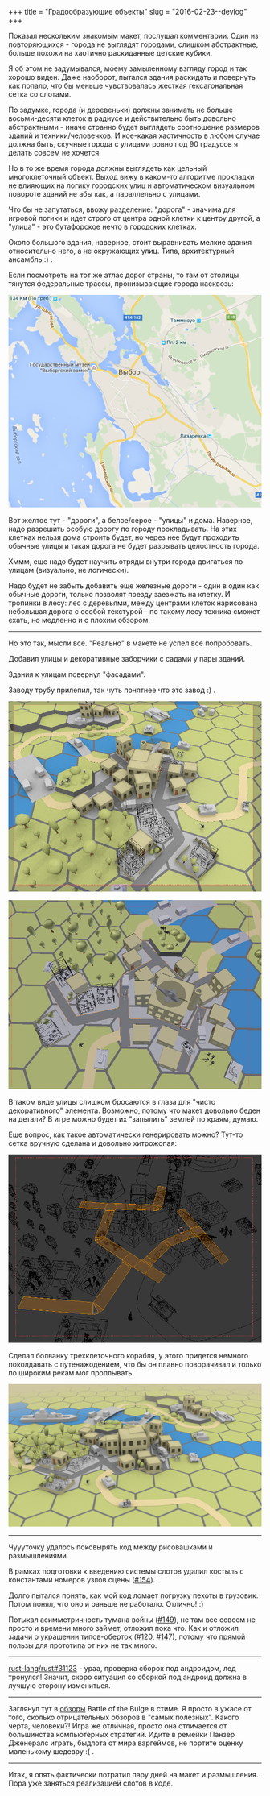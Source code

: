 +++
title = "Градообразующие объекты"
slug = "2016-02-23--devlog"
+++

Показал нескольким знакомым макет, послушал комментарии. Один из
повторяющихся - города не выглядят городами, слишком абстрактные, больше
похожи на хаотично раскиданные детские кубики.

Я об этом не задумывался, моему замыленному взгляду город и так хорошо
виден. Даже наоборот, пытался здания раскидать и повернуть как попало,
что бы меньше чувствовалась жесткая гексагональная сетка со слотами.

По задумке, города (и деревеньки) должны занимать не больше
восьми-десяти клеток в радиусе и действительно быть довольно
абстрактными - иначе странно будет выглядеть соотношение размеров зданий
и техники/человечков. И кое-какая хаотичность в любом случае должна
быть, скучные города с улицами ровно под 90 градусов я делать совсем не
хочется.

Но в то же время города должны выглядеть как цельный многоклеточный
объект. Выход вижу в каком-то алгоритме прокладки не влияющих на логику
городских улиц и автоматическом визуальном повороте зданий не абы как, а
параллельно с улицами.

Что бы не запутаться, ввожу разделение: "дорога" - значима для игровой
логики и идет строго от центра одной клетки к центру другой, а "улица" -
это бутафорское нечто в городских клетках.

Около большого здания, наверное, стоит выравнивать мелкие здания
относительно него, а не окружающих улиц. Типа, архитектурный ансамбль :)
.

Если посмотреть на тот же атлас дорог страны, то там от столицы тянутся
федеральные трассы, пронизывающие города насквозь:

![карта Выборга с отмеченными главными дорогами](viborg-map.png)

Вот желтое тут - "дороги", а белое/серое - "улицы" и дома. Наверное,
надо разрешить особую дорогу по городу прокладывать. На этих клетках
нельзя дома строить будет, но через нее будут проходить обычные улицы и
такая дорога не будет разрывать целостность города.

Хммм, еще надо будет научить отряды внутри города двигаться по улицам
(визуально, не логически).

Надо будет не забыть добавить еще железные дороги - один в один как
обычные дороги, только позволят поезду заезжать на клетку. И тропинки в
лесу: лес с деревьями, между центрами клеток нарисована небольшая дорога
с особой текстурой - по такому лесу техника сможет ехать, но медленно и
с плохим обзором.

------------------------------------------------------------------------

Но это так, мысли все. "Реально" в макете не успел все попробовать.

Добавил улицы и декоративные заборчики с садами у пары зданий.

Здания к улицам повернул "фасадами".

Заводу трубу прилепил, так чуть понятнее что это завод :) .

![Макет улиц](draft-streets-1.png)

![Макет улиц с другого ракурса](draft-streets-2.png)

В таком виде улицы слишком бросаются в глаза для "чисто декоративного"
элемента. Возможно, потому что макет довольно беден на детали? В игре
можно будет их "запылить" землей по краям, думаю.

Еще вопрос, как такое автоматически генерировать можно? Тут-то сетка
вручную сделана и довольно хитрожопая:

![Сетка макета городских улиц](wireframe.png)

Сделал болванку трехклеточного корабля, у этого придется немного
поколдавать с путенажодением, что бы он плавно поворачивал и только по
широким рекам мог проплывать.

![Рендер макета с вышеописанными изменениями](updated-draft.png)

------------------------------------------------------------------------

Чуууточку удалось поковырять код между рисовашками и размышлениями.

В рамках подготовки к введению системы слотов удалил костыль с
константами номеров узлов сцены
([\#154](https://github.com/ozkriff/zoc/issues/154)).

Долго пытался понять, как мой код ломает погрузку пехоты в грузовик.
Потом понял, что оно и раньше не работало. Отлично! :)

Потыкал асимметричность тумана войны
([\#149](https://github.com/ozkriff/zoc/issues/149)), не там все совсем
не просто и времени много займет, отложил пока что. Как и отложил задачи
о украшении типов-оберток
([\#120](https://github.com/ozkriff/zoc/issues/120),
[\#147](https://github.com/ozkriff/zoc/issues/147)), потому что прямой
пользы для прототипа от них не так много.

------------------------------------------------------------------------

[rust-lang/rust\#31123](https://github.com/rust-lang/rust/pull/31123) -
ураа, проверка сборок под андроидом, лед тронулся! Значит, скоро
ситуация со сборкой под андроид должна в лучшую сторону измениться.

------------------------------------------------------------------------

Заглянул тут в [обзоры](http://store.steampowered.com/app/365560) Battle
of the Bulge в стиме. Я просто в ужасе от того, сколько отрицательных
обзоров в "самых полезных". Какого черта, человеки?! Игра же отличная,
просто она отличается от большинства компьютерных стратегий. Идите в
ремейки Панзер Дженералс играть, быдлота от мира варгеймов, не портите
оценку маленькому шедевру :( .

------------------------------------------------------------------------

Итак, я опять фактически потратил пару дней на макет и размышления. Пора
уже заняться реализацией слотов в коде.
